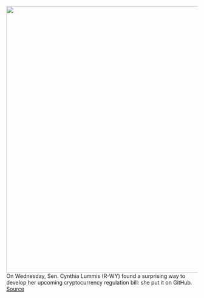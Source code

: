 <img src='https://cdn.vox-cdn.com/thumbor/uGbZUlwf2I36gLu_lKluTdnr4M4=/0x0:4719x3146/1200x800/filters:focal(1983x1196:2737x1950)/cdn.vox-cdn.com/uploads/chorus_image/image/71009959/1239844603.0.jpg' width='700px' /><br/>
On Wednesday, Sen. Cynthia Lummis (R-WY) found a surprising way to develop her upcoming cryptocurrency regulation bill: she put it on GitHub.
<a href='https://www.theverge.com/2022/6/23/23180813/cryptocurrency-bill-cynthia-lummis-kirsten-gillibrand-github-trolling'> Source <a/>